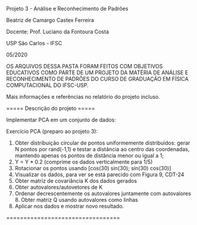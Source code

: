 Projeto 3 - Análise e Reconhecimento de Padrões


Beatriz de Camargo Castex Ferreira


Docente: Prof. Luciano da Fontoura Costa


USP São Carlos - IFSC


05/2020

OS ARQUIVOS DESSA PASTA FORAM FEITOS COM OBJETIVOS EDUCATIVOS COMO PARTE DE UM
PROJETO DA MATÉRIA DE ANÁLISE E RECONHECIMENTO DE PADRÕES DO CURSO DE GRADUAÇÃO
EM FÍSICA COMPUTACIONAL DO IFSC-USP.

Mais informações e referências no relatório do projeto incluso.

===== Descrição do projeto =====

Implementar PCA em um conjunto de dados:

Exercício PCA (preparo ao projeto 3):
1. Obter distribuição circular de pontos uniformemente distribuidos: gerar N pontos por rand(-1,1) e testar
a distância ao centro das coordenadas, mantendo apenas os pontos de distância menor ou igual a 1;
2. Y = Y * 0.2 (comprime os dados verticalmente para 1/5)
3. Rotacionar os pontos usando [cos(30) sin(30); sin(30) cos(30)]
4. Visualizar os dados, para ver se está parecido com Figura 9, CDT-24
5. Obter matriz de covariância K dos dados gerados
6. Obter autovalores/autovetores de K
7. Ordenar decrescentemente os autovalores juntamente com autovalores 8. Obter matriz Q usando autovalores como linhas
9. Aplicar nos dados e mostrar novo resultado.

=================================

